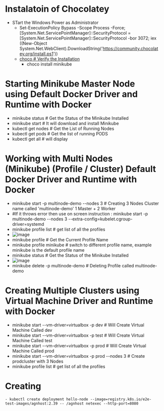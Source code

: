 # Instalatoin of Chocolatey
- STart the Windows Power as  Administrator
  - Set-ExecutionPolicy Bypass -Scope Process -Force; [System.Net.ServicePointManager]::SecurityProtocol = [System.Net.ServicePointManager]::SecurityProtocol -bor 3072; iex ((New-Object System.Net.WebClient).DownloadString('https://community.chocolatey.org/install.ps1'))
  - [choco # Verify the Installation](https://user-images.githubusercontent.com/111234771/202818467-22a26a41-ab84-4e91-8b5b-441c172b4479.png)
    - choco install minikube

# Starting Minikube Master Node using Default Docker Driver and Runtime with Docker
- minikube status # Get the Status of the Minikube Installed
- minikube start # It will download and install Minikube
- kubectl get nodes # Get the List of Running Nodes
- kubectl get pods # Get the list of running PODS
- kubectl get all # will display 

# Working with Multi Nodes (Minikube) (Profile / Cluster) Default Docker Driver and Runtime with Docker
- minikube start -p multinode-demo --nodes 3 # Creating 3 Nodes Cluster name called 'multinode-demo' 1 Master + 2 Worker
- \#If it throws error then use on screen instruction : minikube start -p multinode-demo --nodes 3 --extra-config=kubelet.cgroup-driver=systemd 
- minikube profile list # get list of all the profiles
- ![image](https://user-images.githubusercontent.com/111234771/202845310-8fb236f9-27a0-400c-a12b-3d8f07185dfd.png)
- minikube profile # Get the Current Profile Name
- minikube profile minikube # switch to different profile name, example minikube is the default profile name
- minikube status # Get the Status of the Minikube Installed
- ![image](https://user-images.githubusercontent.com/111234771/202845359-4680966d-3636-41d1-8f11-2ae6da6a081e.png)
- minikube delete -p multinode-demo # Deleting Profile called multinode-demo

# Creating Multiple Clusters using Virtual Machine Driver and Runtime with Docker
- minikube start --vm-driver=virtualbox -p dev # Will Create Virtual Machine Called dev
- minikube start --vm-driver=virtualbox -p test # Will Create Virtual Machine Called test
- minikube start --vm-driver=virtualbox -p prod # Will Create Virtual Machine Called prod
- minikube start --vm-driver=virtualbox -p prod --nodes 3 # Create prodcluster with 3 Nodes 
- minikube profile list # get list of all the profiles

# Creating 
```
- kubectl create deployment hello-node --image=registry.k8s.io/e2e-test-images/agnhost:2.39 -- /agnhost netexec --http-port=8080
```
